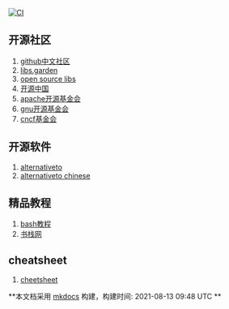 <link rel="stylesheet" href="_static/css/main.css">

<ins class="adsbygoogle" style="display:block" data-ad-client="ca-pub-6890694312814945" data-ad-slot="5473692530" data-ad-format="auto"  data-full-width-responsive="true"></ins>
[![CI](https://github.com/yunwan1x/awesome-cn/actions/workflows/main.yml/badge.svg)](https://github.com/yunwan1x/awesome-cn/actions/workflows/main.yml)
## 开源社区
1. [github中文社区](https://www.githubs.cn/feed)
2. [libs.garden](https://libs.garden/)
2. [open source libs](https://opensourcelibs.com/)
3. [开源中国](https://www.oschina.net/project)
4. [apache开源基金会](https://www.apache.org/)
5. [gnu开源基金会](https://www.gnu.org/software/software.zh-cn.html)
6. [cncf基金会](https://www.cncf.io/projects/)

## 开源软件
1. [alternativeto](https://alternativeto.net/)
1. [alternativeto chinese](https://zh.altapps.net/)

## 精品教程
1. [bash教程](https://wangdoc.com/bash/intro.html)
2. [书栈网](https://www.bookstack.cn/)

## cheatsheet
1. [cheetsheet](https://cheatography.com/)




**本文档采用 [mkdocs](https://github.com/mkdocs/mkdocs) 构建，构建时间: 2021-08-13 09:48 UTC **
